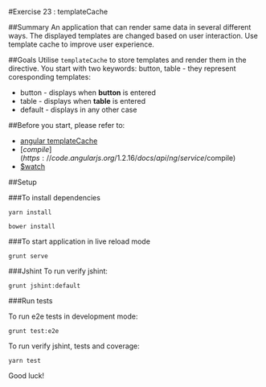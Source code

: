 #Exercise 23 : templateCache

##Summary
An application that can render same data in several different ways. The displayed templates are changed based on user interaction. Use template cache to improve user experience.

##Goals
Utilise `templateCache` to store templates and render them in the directive. You start with two keywords: button, table - they represent coresponding templates:
 
* button - displays when **button** is entered
* table - displays when **table** is entered
* default - displays in any other case

##Before you start, please refer to:
* [angular templateCache](https://egghead.io/lessons/angularjs-templatecache)
* [$compile](https://code.angularjs.org/1.2.16/docs/api/ng/service/$compile)
* [$watch](https://egghead.io/lessons/angularjs-the-basics-of-scope-watch)

##Setup

###To install dependencies 

```
yarn install
```

```
bower install
```


###To start application in live reload mode

    grunt serve
    
###Jshint
To run verify jshint:
    
    grunt jshint:default

###Run tests

To run e2e tests in development mode:

    grunt test:e2e

To run verify jshint, tests and coverage:

    yarn test

Good luck!

